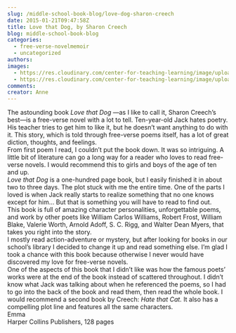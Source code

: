 ```yaml
---
slug: /middle-school-book-blog/love-dog-sharon-creech
date: 2015-01-21T09:47:58Z
title: Love that Dog, by Sharon Creech
blog: middle-school-book-blog
categories:
  - free-verse-novelmemoir
  - uncategorized
authors:
images:
  - https://res.cloudinary.com/center-for-teaching-learning/image/upload/v1659659086/1-205x300.png.png
  - https://res.cloudinary.com/center-for-teaching-learning/image/upload/v1659659087/1.png.png
comments:
creator: Anne
---
```


 The astounding book <em>Love that Dog</em> —as I like to call it, Sharon Creech’s best—is a free-verse novel with a lot to tell. Ten-year-old Jack hates poetry. His teacher tries to get him to like it, but he doesn’t want anything to do with it. This story, which is told through free-verse poems itself, has a lot of great diction, thoughts, and feelings.<br />From first poem I read, I couldn’t put the book down. It was so intriguing. A little bit of literature can go a long way for a reader who loves to read free-verse novels. I would recommend this to girls and boys of the age of ten and up.<br /><em>Love that Dog </em>is a one-hundred page book, but I easily finished it in about two to three days. The plot stuck with me the entire time. One of the parts I loved is when Jack really starts to realize something that no one knows except for him… But that is something you will have to read to find out.<br />This book is full of amazing character personalities, unforgettable poems, and work by other poets like William Carlos Williams, Robert Frost, William Blake, Valerie Worth, Arnold Adoff, S. C. Rigg, and Walter Dean Myers, that takes you right into the story.<br />I mostly read action-adventure or mystery, but after looking for books in our school’s library I decided to change it up and read something else. I’m glad I took a chance with this book because otherwise I never would have discovered my love for free-verse novels.<br />One of the aspects of this book that I didn’t like was how the famous poets’ works were at the end of the book instead of scattered throughout. I didn’t know what Jack was talking about when he referenced the poems, so I had to go into the back of the book and read them, then read the whole book. I would recommend a second book by Creech: <em>Hate that Cat. </em>It also has a compelling plot line and features all the same characters.<br />Emma<br />Harper Collins Publishers, 128 pages
